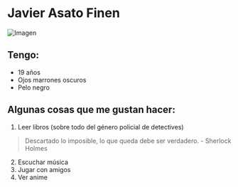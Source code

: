  #  Javier Asato Finen
 ![Imagen](https://ajedrez.top/wp-content/uploads/2020/11/image-5.png)
 
 
 ## Tengo:
 - 19 años
 - Ojos marrones oscuros
 - Pelo negro
 
 ## Algunas cosas que me gustan hacer:
 1. Leer libros (sobre todo del género policial de detectives)
 > Descartado lo imposible, lo que queda debe ser verdadero. - Sherlock Holmes
 2. Escuchar música
 3. Jugar con amigos
 4. Ver anime

